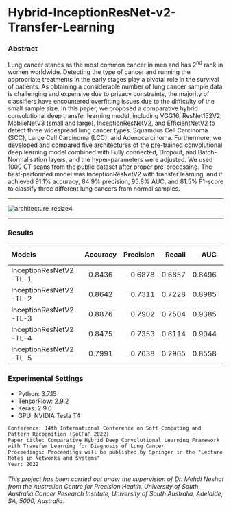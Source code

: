 # Hybrid-InceptionResNet-v2-Transfer-Learning

### Abstract

Lung cancer stands as the most common cancer in men and has 2<sup>nd</sup> rank in women worldwide. Detecting the type of cancer and running the appropriate treatments in the early stages play a pivotal role in the survival of patients. As obtaining a considerable number of lung cancer sample data is challenging and expensive due to privacy constraints, the majority of classifiers have encountered overfitting issues due to the difficulty of the small sample size. In this paper, we proposed a comparative hybrid convolutional deep transfer learning model, including VGG16, ResNet152V2, MobileNetV3 (small and large), InceptionResNetV2, and EfficientNetV2 to detect three widespread lung cancer types: Squamous Cell Carcinoma (SCC), Large Cell Carcinoma (LCC), and Adenocarcinoma. Furthermore, we developed and compared five architectures of the pre-trained convolutional deep learning model combined with Fully connected, Dropout, and Batch-Normalisation layers, and the hyper-parameters were adjusted. We used 1000 CT scans from the public dataset after proper pre-processing. The best-performed model was InceptionResNetV2 with transfer learning, and it achieved 91.1% accuracy, 84.9% precision, 95.8% AUC, and 81.5% F1-score to classify three different lung cancers from normal samples.

-------------

![architecture_resize4](https://user-images.githubusercontent.com/47991444/199283626-27164cf7-c685-48c2-82b7-5d53433f6ad2.png)

-------------

### Results
| Models  | Accuracy  | Precision | Recall | AUC | F-Score |
| :------------ |:---------------:| -----:| -----:| -----:| -----:|
| InceptionResNetV2-TL-1      | 0.8436 | 0.6878 | 0.6857 | 0.8496 | 0.6869 |
| InceptionResNetV2-TL-2      | 0.8642 | 0.7311 | 0.7228 | 0.8985 | 0.7270 |
| InceptionResNetV2-TL-3      | 0.8876 | 0.7902 | 0.7504 | 0.9385 | 0.7697 |
| InceptionResNetV2-TL-4      | 0.8475 | 0.7353 | 0.6114 | 0.9044 | 0.6667 |
| InceptionResNetV2-TL-5      | 0.7991 | 0.7638 | 0.2965 | 0.8558 | 0.4195 |



### Experimental Settings
* Python: 3.7.15
* TensorFlow: 2.9.2
* Keras: 2.9.0
* GPU: NVIDIA Tesla T4


```
Conference: 14th International Conference on Soft Computing and Pattern Recognition (SoCPaR 2022)
Paper title: Comparative Hybrid Deep Convolutional Learning Framework with Transfer Learning for Diagnosis of Lung Cancer
Proceedings: Proceedings will be published by Springer in the "Lecture Notes in Networks and Systems"
Year: 2022
```

###### This project has been carried out under the supervision of Dr. Mehdi Neshat from the Australian Centre for Precision Health, University of South Australia Cancer Research Institute, University of South Australia, Adelaide, SA, 5000, Australia.
